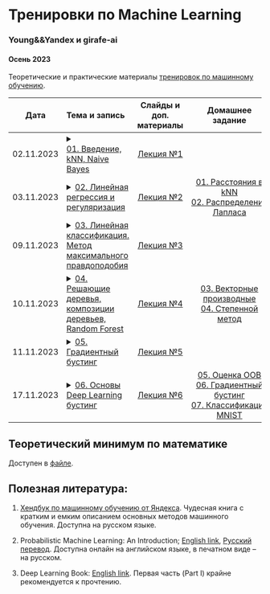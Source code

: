 # Тренировки по Machine Learning
### Young&&Yandex и girafe-ai
#### Осень 2023

Теоретические и практические материалы [тренировок по машинному обучению](https://yandex.ru/yaintern/training/ml-training).


| Дата | Тема и запись | Слайды и доп. материалы | Домашнее задание | Тест для самопроверки |
|:------:|:------------------------------------|:-----------------------:|:-----------------------:|:----------------------:|
| 02.11.2023 | <details><summary>[01. Введение, kNN, Naive Bayes](https://www.youtube.com/live/k3UJOG-DKHE)</summary><br>1. Задачи машинного обучения в очевидных и неочевидных местах<br>2. Основные понятия в машинном обучении<br>3. Формальная постановка задачи обучения с учителем<br>4. Метод k ближайших соседей; kNN<br>5. Правдоподобие<br>6. Наивный байесовский классификатор</details> | [Лекция №1](./step01_intro/README.md) | | |
| 03.11.2023 | <details><summary>[02. Линейная регрессия и регуляризация](https://www.youtube.com/watch?v=5qLVUO0q644)</summary><br>1. Постановка задачи регрессии<br>2. Аналитическое решение линейной регрессии<br>3. Неустойчивость решения<br>4. Теорема Гаусса-Маркова<br> 5. L1 и L2 регуляризация</details> | [Лекция №2](./step02_linear_regression/README.md) | [01. Расстояния в kNN](./homeworks/assignment01_knn/)<br>[02. Распределение Лапласа](./homeworks/assignment02_laplace/) | |
| 09.11.2023 | <details><summary>[03. Линейная классификация. Метод максимального правдоподобия](https://www.youtube.com/watch?v=R1ccYYpEpiA)</summary><br>1. Линейные механизмы классификации. Отступ.<br>2. Логистическая функция потерь. <br>3. Логистическая регрессия и бернуллиевская случайная величина.<br>4. Оценка качества классификации</details> | [Лекция №3](./step03_logistic_regression/README.md) | | |
| 10.11.2023 | <details><summary>[04. Решающие деревья, композиции деревьев, Random Forest](https://youtube.com/live/rBIVch1h5qc)</summary><br>1. Процедура построения деревьев регрессии и классификации. Жадный алгоритм.<br>2. Информационные критерии.<br>3. Бутстрап, бэггинг. «Мудрость толпы». Случайный лес.<br>4. Особые свойства решающих деревьев.</details> | [Лекция №4](./step04_trees_and_forests/README.md) | [03. Векторные производные](./homeworks/assignment03_derivatives/)<br>[04. Степенной метод](./homeworks/assignment04_power_iteration/) | |
| 11.11.2023 | <details><summary>[05. Градиентный бустинг]()</summary><br></details> | [Лекция №5](./step05_gradient_boosting/README.md) |  | |
| 17.11.2023 | <details><summary>[06. Основы Deep Learning бустинг]()</summary><br></details> | [Лекция №6](./step06_intro_to_dl/README.md) | [05. Оценка OOB](./homeworks/assignment05_bagging_and_oob/)<br>[06. Градиентный бустинг](./homeworks/assignment06_boosting/)<br>[07. Классификация MNIST](./homeworks/assignment07_mnist_classification/) | |




## Теоретический минимум по математике

Доступен в [файле](./prerequisites.md).

  

## Полезная литература:

1. [Хендбук по машинному обучению от Яндекса](https://academy.yandex.ru/dataschool/book). Чудесная книга с кратким и емким описанием основных методов машинного обучения. Доступна на русском языке.

2. Probabilistic Machine Learning: An Introduction; [English link](https://probml.github.io/pml-book/book1.html), [Русский перевод](https://dmkpress.com/catalog/computer/data/978-5-93700-119-1/). Доступна онлайн на английском языке, в печатном виде – на русском.

3. Deep Learning Book: [English link](https://www.deeplearningbook.org/). Первая часть (Part I) крайне рекомендуется к прочтению.
